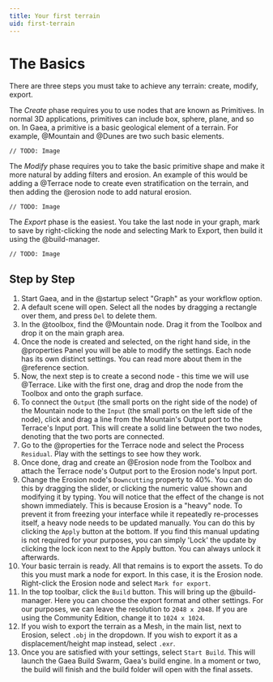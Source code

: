 ```yaml
---
title: Your first terrain
uid: first-terrain
---
```


# The Basics

There are three steps you must take to achieve any terrain: create, modify, export.

The *Create* phase requires you to use nodes that are known as Primitives. In normal 3D applications, primitives can include  box, sphere, plane, and so on. In Gaea, a primitive is a basic geological element of a terrain. For example, @Mountain and @Dunes are two such basic elements.

`// TODO: Image`

The *Modify* phase requires you to take the basic primitive shape and make it more natural by adding filters and erosion. An example of this would be adding a @Terrace node to create even stratification on the terrain, and then adding the @erosion node to add natural erosion.

`// TODO: Image`

The *Export* phase is the easiest. You take the last node in your graph, mark to save by right-clicking the node and selecting Mark to Export, then build it using the @build-manager.

`// TODO: Image`


## Step by Step

1. Start Gaea, and in the @startup select "Graph" as your workflow option.
2. A default scene will open. Select all the nodes by dragging a rectangle over them, and press `Del` to delete them.
3. In the @toolbox, find the @Mountain node. Drag it from the Toolbox and drop it on the main graph area.
4. Once the node is created and selected, on the right hand side, in the @properties Panel you will be able to modify the settings. Each node has its own distinct settings. You can read more about them in the @reference section.
5. Now, the next step is to create a second node - this time we will use @Terrace. Like with the first one, drag and drop the node from the Toolbox and onto the graph surface.
6. To connect the `Output` (the small ports on the right side of the node) of the Mountain node to the `Input` (the small ports on the left side of the node), click and drag a line from the Mountain's Output port to the Terrace's Input port. This will create a solid line between the two nodes, denoting that the two ports are connected.
7. Go to the @properties for the Terrace node and select the Process `Residual`. Play with the settings to see how they work.
8. Once done, drag and create an @Erosion node from the Toolbox and attach the Terrace node's Output port to the Erosion node's Input port.
9. Change the Erosion node's `Downcutting` property to 40%. You can do this by dragging the slider, or clicking the numeric value shown and modifying it by typing. You will notice that the effect of the change is not shown immediately. This is because Erosion is a "heavy" node. To prevent it from freezing your interface while it repeatedly re-processes itself, a heavy node needs to be updated manually. You can do this by clicking the `Apply` button at the bottom. If you find this manual updating is not required for your purposes, you can simply 'Lock' the update by clicking the lock icon next to the Apply button. You can always unlock it afterwards.
10. Your basic terrain is ready. All that remains is to export the assets. To do this you must mark a node for export. In this case, it is the Erosion node. Right-click the Erosion node and select `Mark for export`.
11. In the top toolbar, click the `Build` button. This will bring up the @build-manager. Here you can choose the export format and other settings. For our purposes, we can leave the resolution to `2048 x 2048`. If you are using the Community Edition, change it to `1024 x 1024`.
12. If you wish to export the terrain as a Mesh, in the main list, next to Erosion, select `.obj` in the dropdown. If you wish to export it as a displacement/height map instead, select `.exr`.
13. Once you are satisfied with your settings, select `Start Build`. This will launch the Gaea Build Swarm, Gaea's build engine. In a moment or two, the build will finish and the build folder will open with the final assets.
